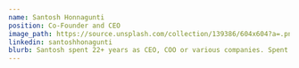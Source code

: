 ```yaml
---
name: Santosh Honnagunti
position: Co-Founder and CEO
image_path: https://source.unsplash.com/collection/139386/604x604?a=.png
linkedin: santoshhonagunti
blurb: Santosh spent 22+ years as CEO, COO or various companies. Spent 20 years in the telecom and digital world most of it in the Europe, Asia.
---
```

